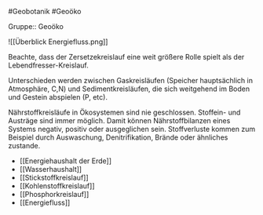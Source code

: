 #Geobotanik #Geoöko 

Gruppe:: Geoöko

![[Überblick Energiefluss.png]]

Beachte, dass der Zersetzekreislauf eine weit größere Rolle spielt als der Lebendfresser-Kreislauf.

Unterschieden werden zwischen Gaskreisläufen (Speicher hauptsächlich in Atmosphäre, C,N) und Sedimentkreisläufen, die sich weitgehend im Boden und Gestein abspielen (P, etc).

Nährstoffkreisläufe in Ökosystemen sind nie geschlossen. Stoffein- und Austräge sind immer möglich. Damit können Nährstoffbilanzen eines Systems negativ, positiv oder ausgeglichen sein. Stoffverluste kommen zum Beispiel durch Auswaschung, Denitrifikation, Brände oder ähnliches zustande.

- [[Energiehaushalt der Erde]]
- [[Wasserhaushalt]]
- [[Stickstoffkreislauf]]
- [[Kohlenstoffkreislauf]]
- [[Phosphorkreislauf]]
- [[Energiefluss]]
